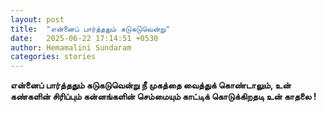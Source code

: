 ```yaml
---
layout: post
title:  "என்னைப் பார்த்ததும் கடுகடுவென்று"
date:   2025-06-22 17:14:51 +0530
author: Hemamalini Sundaram
categories: stories
---
```


**என்னைப் பார்த்ததும் கடுகடுவென்று நீ முகத்தை வைத்துக் கொண்டாலும், உன் கண்களின்
சிரிப்பும் கன்னங்களின் செம்மையும் காட்டிக் கொடுக்கிறதடி உன் காதலை !**
